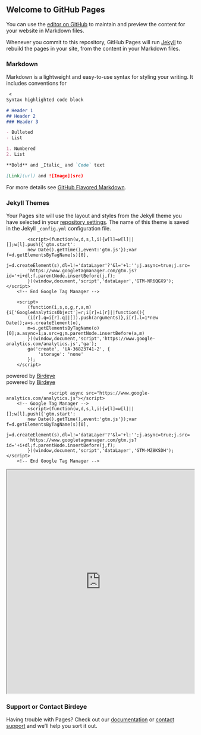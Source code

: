 ## Welcome to GitHub Pages

You can use the [editor on GitHub](https://github.com/SAGGARW1/webchat.github.io/edit/gh-pages/index.md) to maintain and preview the content for your website in Markdown files.

Whenever you commit to this repository, GitHub Pages will run [Jekyll](https://jekyllrb.com/) to rebuild the pages in your site, from the content in your Markdown files.



### Markdown

Markdown is a lightweight and easy-to-use syntax for styling your writing. It includes conventions for

```markdown
 < 
Syntax highlighted code block

# Header 1
## Header 2
### Header 3

- Bulleted
- List

1. Numbered
2. List

**Bold** and _Italic_ and `Code` text

[Link](url) and ![Image](src)
```


For more details see [GitHub Flavored Markdown](https://guides.github.com/features/mastering-markdown/).

### Jekyll Themes

Your Pages site will use the layout and styles from the Jekyll theme you have selected in your [repository settings](https://github.com/SAGGARW1/webchat.github.io/settings). The name of this theme is saved in the Jekyll `_config.yml` configuration file.

<!-- Google Tag Manager -->
            <script>(function(w,d,s,l,i){w[l]=w[l]||[];w[l].push({'gtm.start':
            new Date().getTime(),event:'gtm.js'});var f=d.getElementsByTagName(s)[0],
            j=d.createElement(s),dl=l!='dataLayer'?'&l='+l:'';j.async=true;j.src=
            'https://www.googletagmanager.com/gtm.js?id='+i+dl;f.parentNode.insertBefore(j,f);
            })(window,document,'script','dataLayer','GTM-NR6QGX9');</script>
        <!-- End Google Tag Manager -->

        <script>
            (function(i,s,o,g,r,a,m){i['GoogleAnalyticsObject']=r;i[r]=i[r]||function(){
            (i[r].q=i[r].q||[]).push(arguments)},i[r].l=1*new Date();a=s.createElement(o),
            m=s.getElementsByTagName(o)[0];a.async=1;a.src=g;m.parentNode.insertBefore(a,m)
            })(window,document,'script','https://www.google-analytics.com/analytics.js','ga');
            ga('create', 'UA-36823741-2', {
                'storage': 'none'
            });
        </script>
        
     
<script type="text/javascript" src="https://birdeye.com/embed/v4/163185535171955/7/1234567995183" async></script><div id="bf-revz-widget-1234567995183" ><div class="bf-dv"><span class="bf-spn"> powered by <a class="bf-pwr" href="https://birdeye.com?utm_source=SRC&utm_medium=widget_review-badge&utm_campaign=birdeye_widget&utm_term=powered-by-birdeye&utm_content=patient-reviews_rectangle_#51a8d3" target="_blank">Birdeye</a></span></div></div>


<script type="text/javascript" src="https://birdeye.com/embed/v4/163185535171955/8/1234568005183" async></script><div id="bf-revz-widget-1234568005183" ><div class="bf-dv"><span class="bf-spn"> powered by <a class="bf-pwr" href="https://birdeye.com?utm_source=SRC&utm_medium=widget_review-feed&utm_campaign=birdeye_widget&utm_term=powered-by-birdeye&utm_content=rotating-widget_#51a8d3" target="_blank">Birdeye</a></span></div></div>

<script type="text/javascript" >
        				window.ga=window.ga||function(){(ga.q=ga.q||[]).push(arguments)};ga.l=+new Date;
        				ga('create', 'UA-36823741-2', 'auto');
        				// Plugins

        				ga('send', 'pageview');
        			</script>
        			<script async src="https://www.google-analytics.com/analytics.js"></script>
        <!-- Google Tag Manager -->
            <script>(function(w,d,s,l,i){w[l]=w[l]||[];w[l].push({'gtm.start':
            new Date().getTime(),event:'gtm.js'});var f=d.getElementsByTagName(s)[0],
            j=d.createElement(s),dl=l!='dataLayer'?'&l='+l:'';j.async=true;j.src=
            'https://www.googletagmanager.com/gtm.js?id='+i+dl;f.parentNode.insertBefore(j,f);
            })(window,document,'script','dataLayer','GTM-MZ8KSDH');</script>
        <!-- End Google Tag Manager -->
        
<script defer type="text/javascript" src="https://qa7.birdeye.com/embed/v6/2578/1/2644205646/c23fbb2a69b036c00287417582573788724cf5a95dbf09b2"></script><div id="bf-revz-widget-2644205646"></div>

<iframe loading="lazy" src="https://qa2.birdeye.com/appointments/166255873971050/4b1MpqW3?userId=371736" width="100%" height="600" data-rocket-lazyload="fitvidscompatible" data-lazy-src="https://qa2.birdeye.com/appointments/166255873971050/4b1MpqW3?userId=371736" data-ll-status="loaded" class="entered lazyloaded"></iframe>

<!-- <script defer type="text/javascript" src="https://birdeye.com/embed/v6/120882/1/2241253377/0ab02cbe6ffe50730b189a178243b5dd6f649e6a67f988b0"></script><div id="bf-revz-widget-2241253377"></div> -->
        


### Support or Contact Birdeye

Having trouble with Pages? Check out our [documentation](https://docs.github.com/categories/github-pages-basics/) or [contact support](https://support.github.com/contact) and we’ll help you sort it out.



